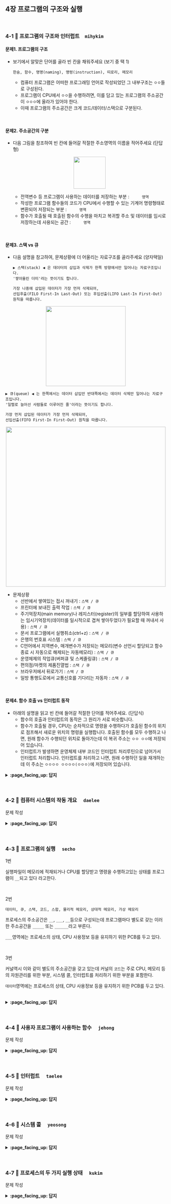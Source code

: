 
## 4장 프로그램의 구조와 실행

<br>

### 4-1 :fallen_leaf: 프로그램의 구조와 인터럽트　`mihykim`
 
#### 문제1. 프로그램의 구조
- 보기에서 알맞은 단어를 골라 빈 칸을 채워주세요 (보기 중 택 1)
  ```
  한숨, 함수, 명명(naming), 명령(instruction), 띠로리, 메모리
  ```
  - 컴퓨터 프로그램은 어떠한 프로그래밍 언어로 작성되었던 그 내부구조는 `ㅇㅇ`들로 구성된다.
  - 프로그램이 CPU에서 `ㅇㅇ`을 수행하려면, 이를 담고 있는 프로그램의 주소공간이 `ㅇㅇㅇ`에 올라가 있어야 한다.
  - 이때 프로그램의 주소공간은 크게 코드/데이터/스택으로 구분된다.
<br>

#### 문제2. 주소공간의 구분
- 다음 그림을 참조하여 빈 칸에 들어갈 적절한 주소영역의 이름을 적어주세요 (단답형) <p align="center"><img src="https://user-images.githubusercontent.com/60066472/95650462-d5deb980-0b1e-11eb-998c-1cce69cd4b28.png" width="100"></p>
  - 전역변수 등 프로그램이 사용하는 데이터를 저장하는 부분 : `　　　영역`
  - 작성한 프로그램 함수들의 코드가 CPU에서 수행할 수 있는 기계어 명령형태로 변환되어 저장되는 부분 : `　　　영역`
  - 함수가 호출될 때 호출된 함수의 수행을 마치고 복귀할 주소 및 데이터를 임시로 저장하는데 사용되는 공간 : `　　　영역`
<br>

#### 문제3. 스택 vs 큐
- 다음 설명을 참고하여, 문제상황에 더 어울리는 자료구조를 골라주세요 (양자택일)
  ```
  ▶ 스택(stack) ◀ 은 데이터의 삽입과 삭제가 한쪽 방향에서만 일어나는 자료구조입니다.
  '쌓아올린 더미'라는 뜻이기도 합니다.
  
  가장 나중에 삽입된 데이터가 가장 먼저 삭제되어,
  선입후출(FILO First-In Last-Out) 또는 후입선출(LIFO Last-In First-Out) 원칙을 따릅니다.
  ```
<p align="center"><img src="https://user-images.githubusercontent.com/60066472/95649910-323fda00-0b1b-11eb-8b46-52ebf004e76a.png" width="250"></p>

  ```
  ▶ 큐(queue) ◀ 는 한쪽에서는 데이터 삽입만 반대쪽에서는 데이터 삭제만 일어나는 자료구조입니다.
  '일렬로 늘어선 사람들로 이루어진 줄'이라는 뜻이기도 합니다.
  
  가장 먼저 삽입된 데이터가 가장 먼저 삭제되어,
  선입선출(FIFO First-In First-Out) 원칙을 따릅니다.
  ```
<p align="center"><img src="https://user-images.githubusercontent.com/60066472/95649908-2f44e980-0b1b-11eb-93c3-8240f0ab31c9.png" width="500"></p>

  - 문제상황
    - 선반에서 쌓여있는 접시 꺼내기 : `스택 / 큐`
    - 프린터에 보내진 출력 작업 : `스택 / 큐`
    - 주기억장치(main memory)나 레지스터(register)의 일부를 할당하여 사용하는 임시기억장치(데이터를 일시적으로 겹쳐 쌓아두었다가 필요할 때 꺼내서 사용) : `스택 / 큐`
    - 문서 프로그램에서 실행취소(ctrl+z) : `스택 / 큐`
    - 은행의 번호표 시스템 : `스택 / 큐`
    - C언어에서 지역변수, 매개변수가 저장되는 메모리(변수 선언시 할당되고 함수 종료 시 자동으로 해제되는 자동메모리) : `스택 / 큐`
    - 운영체제의 작업큐(버퍼큐 및 스케줄링큐) : `스택 / 큐`
    - 편의점/마켓의 제품진열법 : `스택 / 큐`
    - 브라우저에서 뒤로가기 : `스택 / 큐`
    - 일방 통행도로에서 교통신호를 기다리는 자동차 : `스택 / 큐`
<br>

#### 문제4. 함수 호출 vs 인터럽트 동작
- 아래의 설명을 읽고 빈 칸에 들어갈 적절한 단어를 적어주세요. (단답식)
  - 함수의 호출과 인터럽트의 동작은 그 원리가 서로 비슷합니다.
  - 함수가 호출될 경우, CPU는 순차적으로 명령을 수행하다가 호출된 함수의 위치로 점프해서 새로운 위치의 명령을 실행합니다. 호출된 함수를 모두 수행하고 나면, 원래 함수가 수행되던 위치로 돌아가는데 이 복귀 주소는 `ㅇㅇ ㅇㅇ`에 저장되어 있습니다.
  - 인터럽트가 발생하면 운영체제 내부 코드인 인터럽트 처리루틴으로 넘어가서 인터럽트 처리합니다. 인터럽트를 처리하고 나면, 원래 수행하던 일을 재개하는데 이 주소는 `ㅇㅇㅇㅇ ㅇㅇㅇㅇ(ㅇㅇㅇ)`에 저장되어 있습니다.

<details>
<summary> <b> :page_facing_up: 답지 </b>  </summary>
<div markdown="1">
 
#### 문제1. 프로그램의 구조
- 보기에서 알맞은 단어를 골라 빈 칸을 채워주세요 (택 1)
  - 컴퓨터 프로그램은 어떠한 프로그래밍 언어로 작성되었던 그 내부구조는 `함수`들로 구성된다.
  - 프로그램이 CPU에서 `명령(instruction)`을 수행하려면, 이를 담고 있는 프로그램의 주소공간이 `메모리`에 올라가 있어야 한다.
  - 이때 프로그램의 주소공간은 크게 코드/데이터/스택으로 구분된다.

#### 문제2. 주소공간의 구분
- 다음 그림을 참조하여 빈 칸에 들어갈 적절한 주소영역의 이름을 적어주세요 (단답형)
  - 전역변수 등 프로그램이 사용하는 데이터를 저장하는 부분 : `데이터영역`
  - 작성한 프로그램 함수들의 코드가 CPU에서 수행할 수 있는 기계어 명령형태로 변환되어 저장되는 부분 : `코드영역`
  - 함수가 호출될 때 호출된 함수의 수행을 마치고 복귀할 주소 및 데이터를 임시로 저장하는데 사용되는 공간 : `스택영역`

#### 문제3. 스택 vs 큐
- 다음 설명을 참고하여, 스택과 큐 둘 중 주어지는 상황에 더 적절한 것을 골라주세요 (택 1)
  - 문제상황
    - 선반에서 쌓여있는 접시 꺼내기 : `스택`
    - 프린터에 보내진 출력 작업 : `큐`
    - 주기억장치(main memory)나 레지스터(register)의 일부를 할당하여 사용하는 임시기억장치(데이터를 일시적으로 겹쳐 쌓아두었다가 필요할 때 꺼내서 사용) : `스택`
    - 문서 프로그램에서 실행취소(ctrl+z) : `스택`
    - 은행의 번호표 시스템 : `큐`
    - C언어에서 지역변수, 매개변수가 저장되는 메모리(변수 선언시 할당되고 함수 종료 시 자동으로 해제되는 자동메모리) : `스택`
    - 운영체제의 작업큐(버퍼큐 및 스케줄링큐) : `큐`
    - 편의점/마켓의 제품진열법 : `큐`
    - 브라우저에서 뒤로가기 : `스택`
    - 일방 통행도로에서 교통신호를 기다리는 자동차 : `큐`

#### 문제4. 함수 호출 vs 인터럽트 동작
- 아래의 설명을 읽고 빈 칸에 들어갈 적절한 단어를 적어주세요. (단답식)
  - 함수의 호출과 인터럽트의 동작은 그 원리가 서로 비슷합니다.
  - 함수가 호출될 경우, CPU는 순차적으로 명령을 수행하다가 호출된 함수의 위치로 점프해서 새로운 위치의 명령을 실행합니다. 호출된 함수를 모두 수행하고 나면, 원래 함수가 수행되던 위치로 돌아가는데 이 복귀 주소는 `스택 영역`에 저장되어 있습니다.
  - 인터럽트가 발생하면 운영체제 내부 코드인 인터럽트 처리루틴으로 넘어가서 인터럽트 처리합니다. 인터럽트를 처리하고 나면, 원래 수행하던 일을 재개하는데 이 주소는 `프로세스 제어블록(PCB)`에 저장되어 있습니다.

</div>
</details>
<br><br>

### 4-2 :fallen_leaf: 컴퓨터 시스템의 작동 개요	　`daelee`
 
문제 작성


<details>
<summary> <b> :page_facing_up: 답지 </b>  </summary>
<div markdown="1">
 
답 작성 

</div>
</details>
<br><br>


### 4-3 :fallen_leaf: 프로그램의 실행	　`secho`

1번

실행파일이 메모리에 적재되거나 CPU를 할당받고 명령을 수행하고있는 상태를 프로그램이 `__`되고 있다 라고한다.

<br>

2번

`데이터, 큐, 스택, 코드, 스왑, 물리적 메모리, 상대적 메모리, 가상 메모리`

프로세스의 주소공간은 `__`, `___`, `__`등으로 구성되는데 프로그램마다 별도로 갖는 이러한 주소공간을 `_____` 또는 `______`라고 부른다.

 `___`영역에는  프로세스의 상태, CPU 사용정보 등을 유지하기 위한 PCB를 두고 있다.

<br>

3번

커널역시 이와 같이 별도의 주소공간을 갖고 있는데 커널의 `코드`는 주로 CPU, 메모리 등의 자원관리를 위한 부분, 시스템 콜, 인터럽트를 처리하기 위한 부분을 포함한다.

 `데이터`영역에는  프로세스의 상태, CPU 사용정보 등을 유지하기 위한 PCB를 두고 있다.

<br>


<details>
<summary> <b> :page_facing_up: 답지 </b>  </summary>
<div markdown="1">

답지

1번

실행파일이 메모리에 적재되거나 CPU를 할당받고 명령을 수행하고있는 상태를 프로그램이 `실행`되고 있다 라고한다.

2번

`데이터, 큐, 스택, 코드, 스왑, 물리적 메모리, 상대적 메모리, 가상 메모리`

프로세스의 주소공간은 `코드`, `데이터`, `스택`등으로 구성되는데 프로그램마다 별도로 갖는 이러한 주소공간을 `가상메모리` 또는 `논리적 메모리`라고 부른다.

3번

커널역시 이와 같이 별도의 주소공간을 갖고 있는데 커널의 `코드`는 주로 CPU, 메모리 등의 자원관리를 위한 부분, 시스템 콜, 인터럽트를 처리하기 위한 부분을 포함한다.

 `데이터`영역에는  프로세스의 상태, CPU 사용정보 등을 유지하기 위한 PCB를 두고 있다.

</div>
</details>
<br><br>


### 4-4 :fallen_leaf: 사용자 프로그램이 사용하는 함수	　`jehong`
 
문제 작성


<details>
<summary> <b> :page_facing_up: 답지 </b>  </summary>
<div markdown="1">
 
답 작성 

</div>
</details>
<br><br>


### 4-5 :fallen_leaf: 인터럽트	　`taelee`
 
문제 작성


<details>
<summary> <b> :page_facing_up: 답지 </b>  </summary>
<div markdown="1">
 
답 작성 

</div>
</details>
<br><br>


### 4-6 :fallen_leaf: 시스템 콜	　`yeosong`
 
문제 작성


<details>
<summary> <b> :page_facing_up: 답지 </b>  </summary>
<div markdown="1">
 
답 작성 

</div>
</details>
<br><br>

### 4-7 :fallen_leaf: 프로세스의 두 가지 실행 상태 	　`kukim`
 
문제 작성


<details>
<summary> <b> :page_facing_up: 답지 </b>  </summary>
<div markdown="1">
 
답 작성 

</div>
</details>
<br><br>

